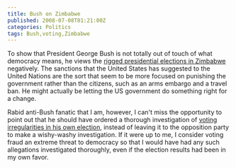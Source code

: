 ```yaml
---
title: Bush on Zimbabwe
published: 2008-07-08T01:21:00Z
categories: Politics
tags: Bush,voting,Zimbabwe
---
```


<p>
To show that President George Bush is not totally out of touch of what democracy means, he views the <a href="http://afp.google.com/article/ALeqM5gslOB5QBEq5jayxKzMj-fNEznupA">rigged presidential elections in Zimbabwe</a> negatively.  The sanctions that the United States has suggested to the United Nations are the sort that seem to be more focused on punishing the government rather than the citizens, such as an arms embargo and a travel ban.  He might actually be letting the US government do something right for a change.
</p>

<p>
Rabid anti-Bush fanatic that I am, however, I can't miss the opportunity to point out that he should have ordered a thorough investigation of <a href="http://www.washingtonpost.com/wp-dyn/articles/A61930-2005Jan9.html">voting irregularities in his own election</a>, instead of leaving it to the opposition party to make a wishy-washy investigation.  If it were up to me, I consider voting fraud an extreme threat to democracy so that I would have had any such allegations investigated thoroughly, even if the election results had been in my own favor.
</p>

